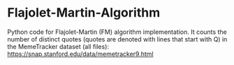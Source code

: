 # Flajolet-Martin-Algorithm

Python code for Flajolet-Martin (FM) algorithm implementation. It counts the number of distinct quotes (quotes are denoted with lines that start with Q) in the MemeTracker dataset (all files): https://snap.stanford.edu/data/memetracker9.html
